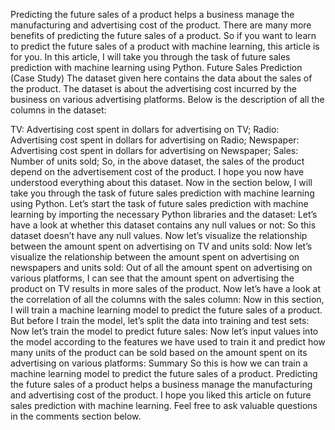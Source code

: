 Predicting the future sales of a product helps a business manage the manufacturing and advertising cost of the product. There are many more benefits of predicting the future sales of a product. So if you want to learn to predict the future sales of a product with machine learning, this article is for you. In this article, I will take you through the task of future sales prediction with machine learning using Python.
Future Sales Prediction (Case Study)
The dataset given here contains the data about the sales of the product. The dataset is about the advertising cost incurred by the business on various advertising platforms. Below is the description of all the columns in the dataset:

TV: Advertising cost spent in dollars for advertising on TV;
Radio: Advertising cost spent in dollars for advertising on Radio;
Newspaper: Advertising cost spent in dollars for advertising on Newspaper;
Sales: Number of units sold;
So, in the above dataset, the sales of the product depend on the advertisement cost of the product. I hope you now have understood everything about this dataset. Now in the section below, I will take you through the task of future sales prediction with machine learning using Python.
Let’s start the task of future sales prediction with machine learning by importing the necessary Python libraries and the dataset:
Let’s have a look at whether this dataset contains any null values or not:
So this dataset doesn’t have any null values. Now let’s visualize the relationship between the amount spent on advertising on TV and units sold:
Now let’s visualize the relationship between the amount spent on advertising on newspapers and units sold:
Out of all the amount spent on advertising on various platforms, I can see that the amount spent on advertising the product on TV results in more sales of the product. Now let’s have a look at the correlation of all the columns with the sales column:
Now in this section, I will train a machine learning model to predict the future sales of a product. But before I train the model, let’s split the data into training and test sets:
Now let’s train the model to predict future sales:
Now let’s input values into the model according to the features we have used to train it and predict how many units of the product can be sold based on the amount spent on its advertising on various platforms:
Summary
So this is how we can train a machine learning model to predict the future sales of a product. Predicting the future sales of a product helps a business manage the manufacturing and advertising cost of the product. I hope you liked this article on future sales prediction with machine learning. Feel free to ask valuable questions in the comments section below.
